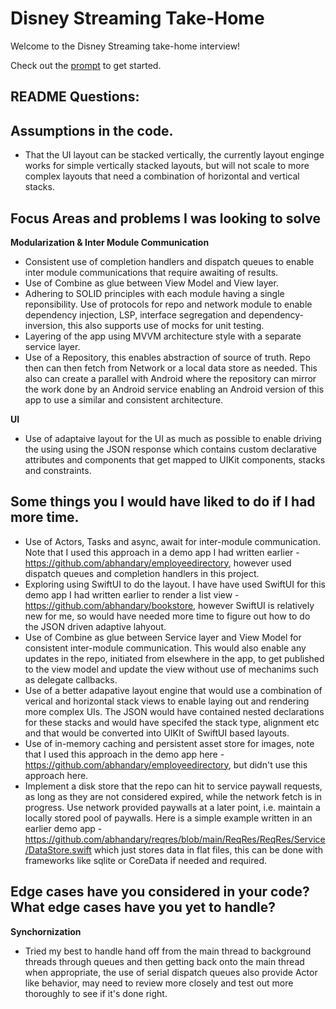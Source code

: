 # Disney Streaming Take-Home

Welcome to the Disney Streaming take-home interview!

Check out the [prompt](PROMPT.md) to get started.

## README Questions:

## Assumptions in the code.
* That the UI layout can be stacked vertically, the currently layout enginge works for simple vertically stacked layouts, but will not scale to more complex layouts that need a combination of horizontal and vertical stacks.

## Focus Areas and problems I was looking to solve

**Modularization & Inter Module Communication**
* Consistent use of completion handlers and dispatch queues to enable inter module communications that require awaiting of results. 
* Use of Combine as glue between View Model and View layer.
* Adhering to SOLID principles with each module having a single reponsibility. Use of protocols for repo and network module to enable dependency injection, LSP, interface segregation and dependency-inversion, this also supports use of mocks for unit testing.
* Layering of the app using MVVM architecture style with a separate service layer.
* Use of a Repository, this enables abstraction of source of truth. Repo then can then fetch from Network or a local data store as needed. This also can create a parallel with Android where the repository can mirror the work done by an Android service enabling an Android version of this app to use a similar and consistent architecture.

**UI**
* Use of adaptaive layout for the UI as much as possible to enable driving the using using the JSON response which contains custom declarative attributes and components that get mapped to UIKit components, stacks and constraints.

## Some things you I would have liked to do if I had more time. 
* Use of Actors, Tasks and async, await for inter-module communication. Note that I used this approach in a demo app I had written earlier - https://github.com/abhandary/employeedirectory, however used dispatch queues and completion handlers in this project. 
* Exploring using SwiftUI to do the layout. I have have used SwiftUI for this demo app I had written earlier to render a list view - https://github.com/abhandary/bookstore, however SwiftUI is relatively new for me, so would have needed more time to figure out how to do the JSON driven adaptive lahyout. 
* Use of Combine as glue between Service layer and View Model for consistent inter-module communication. This would also enable any updates in the repo, initiated from elsewhere in the app, to get published to the view model and update the view without use of mechanims such as delegate callbacks.
* Use of a better adapative layout engine that would use a combination of verical and horizontal stack views to enable laying out and rendering more complex UIs. The JSON would have contained nested declarations for these stacks and would have specifed the stack type, alignment etc and that would be converted into UIKIt of SwiftUI based layouts.   
* Use of in-memory caching and persistent asset store for images, note that I used this approach in the demo app here - https://github.com/abhandary/employeedirectory, but didn't use this approach here.
* Implement a disk store that the repo can hit to service paywall requests, as long as they are not considered expired, while the network fetch is in progress. Use network provided paywalls at a later point, i.e. maintain a locally stored pool of paywalls. Here is a simple example written in an earlier demo app - https://github.com/abhandary/reqres/blob/main/ReqRes/ReqRes/Service/DataStore.swift which just stores data in flat files, this can be done with frameworks like sqlite or CoreData if needed and required.

## Edge cases have you considered in your code? What edge cases have you yet to handle?
**Synchornization**
* Tried my best to handle hand off from the main thread to background threads through queues and then getting back onto the main thread when appropriate, the use of serial dispatch queues also provide Actor like behavior, may need to review more closely and test out more thoroughly to see if it's done right.
 



